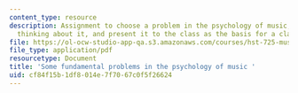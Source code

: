 ```yaml
---
content_type: resource
description: Assignment to choose a problem in the psychology of music, outline your
  thinking about it, and present it to the class as the basis for a class discussion.
file: https://ol-ocw-studio-app-qa.s3.amazonaws.com/courses/hst-725-music-perception-and-cognition-spring-2009/cf84f15b1df8014e7f7067c0f5f26624_MITHST_725S09_assn01_fdqst.pdf
file_type: application/pdf
resourcetype: Document
title: 'Some fundamental problems in the psychology of music '
uid: cf84f15b-1df8-014e-7f70-67c0f5f26624
---
```

